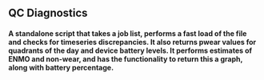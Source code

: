 ## QC Diagnostics 

#### A standalone script that takes a job list, performs a fast load of the file and checks for timeseries discrepancies.  It also returns pwear values for quadrants of the day and device battery levels.  It performs estimates of ENMO and non-wear, and has the functionality to return this a graph, along with battery percentage.


